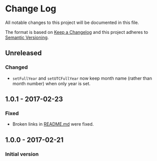 
# Change Log
All notable changes to this project will be documented in this file.

The format is based on [Keep a Changelog](http://keepachangelog.com/) and this project adheres to
[Semantic Versioning](http://semver.org/).

## Unreleased
### Changed
 - `setFullYear` and `setUTCFullYear` now keep month name (rather than month number) when only
year is set.

## 1.0.1 - 2017-02-23
### Fixed
 - Broken links in [README.md](README.md) were fixed.

## 1.0.0 - 2017-02-21
### Initial version
